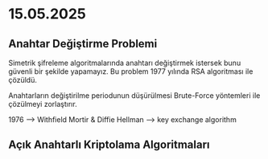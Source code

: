 # 15.05.2025

## Anahtar Değiştirme Problemi

Simetrik şifreleme algoritmalarında anahtarı değiştirmek istersek bunu güvenli bir şekilde yapamayız. Bu problem 1977 yılında RSA algoritması ile çözüldü.

Anahtarların değiştirilme periodunun düşürülmesi Brute-Force yöntemleri ile çözülmeyi zorlaştırır.

1976 --> Withfield Mortir & Diffie Hellman --> key exchange algorithm


## Açık Anahtarlı Kriptolama Algoritmaları


